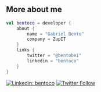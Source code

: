 ## More about me

```kotlin
val bentoco = developer {
    about {
        name = "Gabriel Bento"
        company = ZupIT
    }
    links {
        twitter = "@bentobei"
        linkedin = "bentoco"
    }
}
```

[![Linkedin: bentoco](https://img.shields.io/badge/-Linkedin-blue?style=flat-square&logo=Linkedin&logoColor=white&link=https://https://www.linkedin.com/in/bentoco/)](https://www.linkedin.com/in/bentoco/)
[![Twitter Follow](https://img.shields.io/twitter/follow/bentobei?style=social)](https://twitter.com/bentobei)
